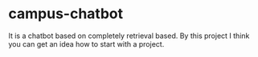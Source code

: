 # campus-chatbot
It is a chatbot based on completely retrieval based. By this project I think you can get an idea how to start with a project. 
